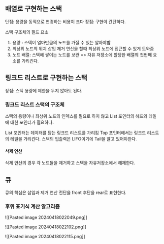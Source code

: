## 배열로 구현하는 스택
단점: 용량을 동적으로 변경하는 비용이 크다
장점: 구현이 간단하다.

스택 구조체의 필드 요소
1. 용량 : 스택이 얼마만큼의 노드를 가질 수 있는 알아야함
2. 최상위 노드의 위치 삽입 제거 연산을 할때 최상위 노드에 접근할 수 있게 도와줌
3. 노드 배열: 스택에 쌓이는 노드를 보관 
   => 자유 저장소에 할당한 배열의 첫번째 요소를 가리킨다.


## 링크드 리스트로 구현하는 스택
장점: 스택 용량에 제한을 두지 않아도 된다.

### 링크드 리스트 스택의 구조체
스택의 용량이나 최상위 노드의 인덱스를 필요로 하지 않고 List 포인터의 헤드와 테일에 대한 포인터가 필요하다.

List 포인터는 데이터를 담는 링크드 리스트를 가리킴
Top 포인터에서는 링크드 리스트의 테일을 가리킨다.
스택의 입출력은 LIFO이기에 Tail을 알고 있어야한다.

#### 삭제 연산
삭제 연산의 경우 각 노드들을 제거하고 스택을 자유저장소에서 해제한다.


## 큐
큐의 핵심은 삽입과 제거 연산
전단을 front 후단을 rear로 표현한다. 


### 후위 표기식 계산 알고리즘
![[Pasted image 20240418022049.png]]

![[Pasted image 20240418022102.png]]

![[Pasted image 20240418022115.png]]